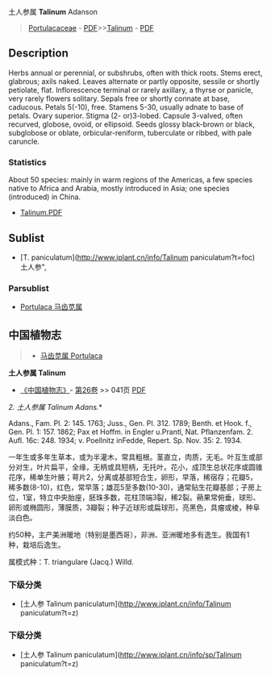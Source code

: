 土人参属 **Talinum** Adanson

> [Portulacaceae](http://www.iplant.cn/info/Portulacaceae?t=foc) - [PDF](http://www.iplant.cn/foc/pdf/Portulacaceae.pdf)>>[Talinum](http://www.iplant.cn/info/Talinum?t=foc) - [PDF](http://www.iplant.cn/foc/pdf/Talinum.pdf)

## Description

Herbs annual or perennial, or subshrubs, often with thick roots. Stems erect, glabrous; axils naked. Leaves alternate or partly opposite, sessile or shortly petiolate, flat. Inflorescence terminal or rarely axillary, a thyrse or panicle, very rarely flowers solitary. Sepals free or shortly connate at base, caducous. Petals 5(-10), free. Stamens 5-30, usually adnate to base of petals. Ovary superior. Stigma (2- or)3-lobed. Capsule 3-valved, often recurved, globose, ovoid, or ellipsoid. Seeds glossy black-brown or black, subglobose or oblate, orbicular-reniform, tuberculate or ribbed, with pale caruncle.

### Statistics
About 50 species: mainly in warm regions of the Americas, a few species native to Africa and Arabia, mostly introduced in Asia; one species (introduced) in China.


* [Talinum.PDF](http://www.iplant.cn/foc/pdf/Talinum.pdf)

## Sublist

* [T.  paniculatum](http://www.iplant.cn/info/Talinum paniculatum?t=foc) 土人参",

### Parsublist

* [Portulaca  马齿苋属](http://www.iplant.cn/info/Portulaca?t=foc)

## 中国植物志

> * [马齿苋属  Portulaca](http://www.iplant.cn/info/Portulaca?t=z)


**土人参属 Talinum**

* [《中国植物志》](http://www.iplant.cn/frps)- [第26卷](http://www.iplant.cn/frps/vol/26) >> 041页 [PDF](http://www.iplant.cn/frps/pdf/26/041y.pdf)


**2. 土人参属* Talinum Adans.**

Adans., Fam. Pl. 2: 145. 1763; Juss., Gen. Pl. 312. 1789; Benth. et Hook. f., Gen. Pl. 1: 157. 1862; Pax et Hoffm. in Engler u.Prantl, Nat. Pflanzenfam. 2. Aufl. 16c: 248. 1934; v. Poellnitz inFedde, Repert. Sp. Nov. 35: 2. 1934.

一年生或多年生草本，或为半灌木，常具粗根。茎直立，肉质，无毛。叶互生或部分对生，叶片扁平，全缘，无柄或具短柄，无托叶。花小，成顶生总状花序或圆锥花序，稀单生叶腋；萼片2，分离或基部短合生，卵形，早落，稀宿存；花瓣5，稀多数(8-10)，红色，常早落；雄蕊5至多数(10-30)，通常贴生花瓣基部；子房上位，1室，特立中央胎座，胚珠多数，花柱顶端3裂，稀2裂。蒴果常俯垂，球形、卵形或椭圆形，薄膜质，3瓣裂；种子近球形或扁球形，亮黑色，具瘤或棱，种阜淡白色。

约50种，主产美洲暖地（特别是墨西哥），非洲、亚洲暖地多有逸生。我国有1种，栽培后逸生。

属模式种：T. triangulare (Jacq.) Willd.

### 下级分类
* [土人参  Talinum paniculatum](http://www.iplant.cn/info/Talinum paniculatum?t=z)

### 下级分类
* [土人参  Talinum paniculatum](http://www.iplant.cn/info/sp/Talinum paniculatum?t=z)
